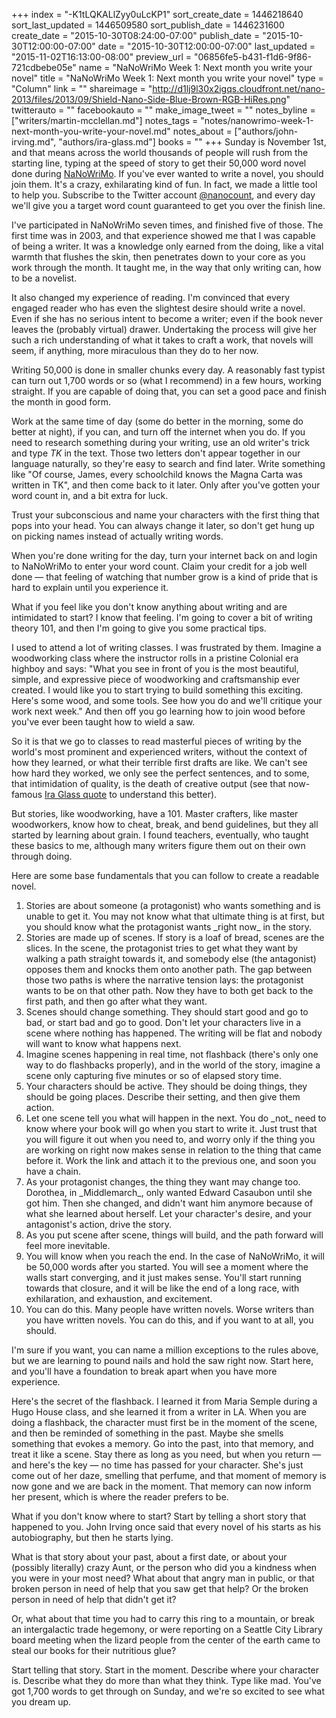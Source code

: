 +++
index = "-K1tLQKALlZyy0uLcKP1"
sort_create_date = 1446218640
sort_last_updated = 1446509580
sort_publish_date = 1446231600
create_date = "2015-10-30T08:24:00-07:00"
publish_date = "2015-10-30T12:00:00-07:00"
date = "2015-10-30T12:00:00-07:00"
last_updated = "2015-11-02T16:13:00-08:00"
preview_url = "06856fe5-b431-f1d6-9f86-721cdbebe05e"
name = "NaNoWriMo Week 1: Next month you write your novel"
title = "NaNoWriMo Week 1: Next month you write your novel"
type = "Column"
link = ""
shareimage = "http://d1lj9l30x2igqs.cloudfront.net/nano-2013/files/2013/09/Shield-Nano-Side-Blue-Brown-RGB-HiRes.png"
twitterauto = ""
facebookauto = ""
make_image_tweet = ""
notes_byline = ["writers/martin-mcclellan.md"]
notes_tags = "notes/nanowrimo-week-1-next-month-you-write-your-novel.md"
notes_about = ["authors/john-irving.md", "authors/ira-glass.md"]
books = ""
+++
Sunday is November 1st, and that means across the world thousands of people will rush from the starting line, typing at the speed of story to get their 50,000 word novel done during [NaNoWriMo](http://nanowrimo.org/ "National Novel Writing Month"). If you've ever wanted to write a novel, you should join them. It's a crazy, exhilarating kind of fun. In fact, we made a little tool to help you. Subscribe to the Twitter account [@nanocount](https://twitter.com/nanocount "NaNoWriMo Word Count (@NaNoCount) | Twitter"), and every day we'll give you a target word count guaranteed to get you over the finish line.

I've participated in NaNoWriMo seven times, and finished five of those. The first time was in 2003, and that experience showed me that I was capable of being a writer. It was a knowledge only earned from the doing, like a vital warmth that flushes the skin, then penetrates down to your core as you work through the month. It taught me, in the way that only writing can, how to be a novelist. 

It also changed my experience of reading. I'm convinced that every engaged reader who has even the slightest desire should write a novel. Even if she has no serious intent to become a writer; even if the book never leaves the (probably virtual) drawer. Undertaking the process will give her such a rich understanding of what it takes to craft a work, that novels will seem, if anything, more miraculous than they do to her now.

<div class="break"></div>

Writing 50,000 is done in smaller chunks every day. A reasonably fast typist can turn out 1,700 words or so (what I recommend) in a few hours, working straight. If you are capable of doing that, you can set a good pace and finish the month in good form. 

Work at the same time of day (some do better in the morning, some do better at night), if you can, and turn off the internet when you do. If you need to research something during your writing, use an old writer's trick and type _TK_ in the text. Those two letters don't appear together in our language naturally, so they're easy to search and find later. Write something like "Of course, James, every schoolchild knows the Magna Carta was written in TK", and then come back to it later. Only after you've gotten your word count in, and a bit extra for luck.

Trust your subconscious and name your characters with the first thing that pops into your head. You can always change it later, so don't get hung up on picking names instead of actually writing words.

When you're done writing for the day, turn your internet back on and login to NaNoWriMo to enter your word count. Claim your credit for a job well done — that feeling of watching that number grow is a kind of pride that is hard to explain until you experience it. 

<div class="break"></div>

What if you feel like you don't know anything about writing and are intimidated to start? I know that feeling. I'm going to cover a bit of writing theory 101, and then I'm going to give you some practical tips.

I used to attend a lot of writing classes. I was frustrated by them. Imagine a woodworking class where the instructor rolls in a pristine Colonial era highboy and says: "What you see in front of you is the most beautiful, simple, and expressive piece of woodworking and craftsmanship ever created. I would like you to start trying to build something this exciting. Here's some wood, and some tools. See how you do and we'll critique your work next week." And then off you go learning how to join wood before you've ever been taught how to wield a saw.

So it is that we go to classes to read masterful pieces of writing by the world's most prominent and experienced writers, without the context of how they learned, or what their terrible first drafts are like. We can't see how hard they worked, we only see the perfect sentences, and to some, that intimidation of quality, is the death of creative output (see that now-famous [Ira Glass quote](https://vimeo.com/24715531) to understand this better). 

But stories, like woodworking, have a 101. Master crafters, like master woodworkers, know how to cheat, break, and bend guidelines, but they all started by learning about grain. I found teachers, eventually, who taught these basics to me, although many writers figure them out on their own through doing. 

Here are some base fundamentals that you can follow to create a readable novel.

<ol class="article-list">

<li>Stories are about someone (a protagonist) who wants something and is unable to get it. You may not know what that ultimate thing is at first, but you should know what the protagonist wants _right now_ in the story.</li>
<li>Stories are made up of scenes. If story is a loaf of bread, scenes are the slices. In the scene, the protagonist tries to get what they want by walking a path straight towards it, and somebody else (the antagonist) opposes them and knocks them onto another path. The gap between those two paths is where the narrative tension lays: the protagonist wants to be on that other path. Now they have to both get back to the first path, and then go after what they want.</li>
<li>Scenes should change something. They should start good and go to bad, or start bad and go to good. Don't let your characters live in a scene where nothing has happened. The writing will be flat and nobody will want to know what happens next.</li>
<li>Imagine scenes happening in real time, not flashback (there's only one way to do flashbacks properly), and in the world of the story, imagine a scene only capturing five minutes or so of elapsed story time.</li> 
<li>Your characters should be active. They should be doing things, they should be going places. Describe their setting, and then give them action.</li>
<li>Let one scene tell you what will happen in the next. You do _not_ need to know where your book will go when you start to write it. Just trust that you will figure it out when you need to, and worry only if the thing you are working on right now makes sense in relation to the thing that came before it. Work the link and attach it to the previous one, and soon you have a chain.</li>
<li>As your protagonist changes, the thing they want may change too.  Dorothea, in _Middlemarch_, only wanted Edward Casaubon until she got him. Then she changed, and didn't want him anymore because of what she learned about herself. Let your character's desire, and your antagonist's action, drive the story.</li>
<li>As you put scene after scene, things will build, and the path forward will feel more inevitable.</li> 
<li>You will know when you reach the end. In the case of NaNoWriMo, it will be 50,000 words after you started. You will see a moment where the walls start converging, and it just makes sense. You'll start running towards that closure, and it will be like the end of a long race, with exhilaration, and exhaustion, and excitement.</li> 
<li>You can do this. Many people have written novels. Worse writers than you have written novels. You can do this, and if you want to at all, you should.</li> 
</ol>
I'm sure if you want, you can name a million exceptions to the rules above, but we are learning to pound nails and hold the saw right now. Start here, and you'll have a foundation to break apart when you have more experience.

<div class="break"></div>

Here's the secret of the flashback. I learned it from Maria Semple during a Hugo House class, and she learned it from a writer in LA. When you are doing a flashback, the character must first be in the moment of the scene, and then be reminded of something in the past. Maybe she smells something that evokes a memory. Go into the past, into that memory, and treat it like a scene. Stay there as long as you need, but when you return — and here's the key — no time has passed for your character. She's just come out of her daze, smelling that perfume, and that moment of memory is now gone and we are back in the moment. That memory can now inform her present, which is where the reader prefers to be.

<div class="break"></div>

What if you don't know where to start? Start by telling a short story that happened to you. John Irving once said that every novel of his starts as his autobiography, but then he starts lying. 

What is that story about your past, about a first date, or about your (possibly literally) crazy Aunt, or the person who did you a kindness when you were in your most need? What about that angry man in public, or that broken person in need of help that you saw get that help? Or the broken person in need of help that didn't get it?

Or, what about that time you had to carry this ring to a mountain, or break an intergalactic trade hegemony, or were reporting on a Seattle City Library board meeting when the lizard people from the center of the earth came to steal our books for their nutritious glue?

Start telling that story. Start in the moment. Describe where your character is. Describe what they do more than what they think. Type like mad. You've got 1,700 words to get through on Sunday, and we're so excited to see what you dream up. 